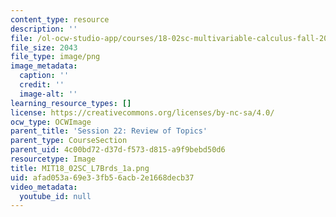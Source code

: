 ```yaml
---
content_type: resource
description: ''
file: /ol-ocw-studio-app/courses/18-02sc-multivariable-calculus-fall-2010/afad053a69e33fb56acb2e1668decb37_MIT18_02SC_L7Brds_1a.png
file_size: 2043
file_type: image/png
image_metadata:
  caption: ''
  credit: ''
  image-alt: ''
learning_resource_types: []
license: https://creativecommons.org/licenses/by-nc-sa/4.0/
ocw_type: OCWImage
parent_title: 'Session 22: Review of Topics'
parent_type: CourseSection
parent_uid: 4c00bd72-d37d-f573-d815-a9f9bebd50d6
resourcetype: Image
title: MIT18_02SC_L7Brds_1a.png
uid: afad053a-69e3-3fb5-6acb-2e1668decb37
video_metadata:
  youtube_id: null
---
```

